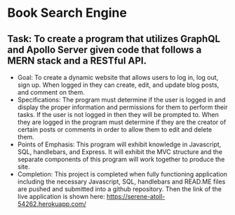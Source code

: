 # Book Search Engine

## Task: To create a program that utilizes GraphQL and Apollo Server given code that follows a MERN stack and a RESTful API.
* Goal: To create a dynamic website that allows users to log in, log out, sign up. When logged in they can create, edit, and update blog posts, and comment on them.
* Specifications: The program must determine if the user is logged in and display the proper information and permissions for them to perform their tasks. If the user is not logged in then they will be prompted to. When they are logged in the program must determine if they are the creator of certain posts or comments in order to allow them to edit and delete them.
* Points of Emphasis: This program will exhibit knowledge in Javascript, SQL, handlebars, and Express. It will exhibit the MVC structure and the separate components of this program will work together to produce the site.
* Completion: This project is completed when fully functioning application including the necessary Javascript, SQL, handlebars and READ.ME files are pushed and submitted into a github repository. Then the link of the live application is shown here: https://serene-atoll-54262.herokuapp.com/